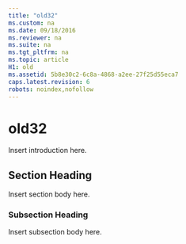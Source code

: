 ```yaml
---
title: "old32"
ms.custom: na
ms.date: 09/18/2016
ms.reviewer: na
ms.suite: na
ms.tgt_pltfrm: na
ms.topic: article
H1: old
ms.assetid: 5b8e30c2-6c8a-4868-a2ee-27f25d55eca7
caps.latest.revision: 6
robots: noindex,nofollow
---
```

# old32
Insert introduction here.  
  
## Section Heading  
 Insert section body here.  
  
### Subsection Heading  
 Insert subsection body here.